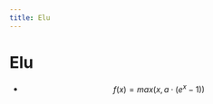 ```yaml
---
title: Elu
---
```


# Elu
- $$f(x) = max(x, a \cdot (e^x-1))$$


















































